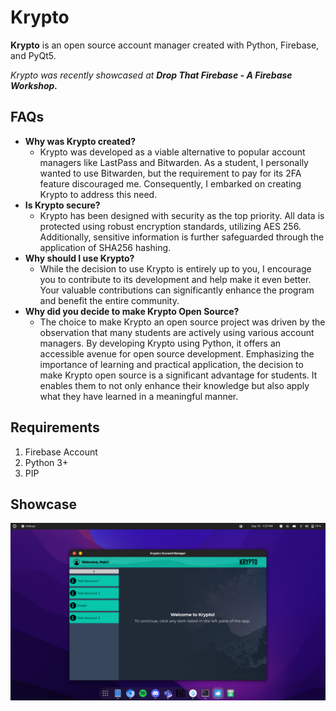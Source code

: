 # Krypto
**Krypto** is an open source account manager created with Python, Firebase, and PyQt5. 

*Krypto was recently showcased at **Drop That Firebase - A Firebase Workshop.***

## FAQs

 - **Why was Krypto created?**
	 - Krypto was developed as a viable alternative to popular account managers like LastPass and Bitwarden. As a student, I personally wanted to use Bitwarden, but the requirement to pay for its 2FA feature discouraged me. Consequently, I embarked on creating Krypto to address this need.
- **Is Krypto secure?**
	- Krypto has been designed with security as the top priority. All data is protected using robust encryption standards, utilizing AES 256. Additionally, sensitive information is further safeguarded through the application of SHA256 hashing.
- **Why should I use Krypto?**
	- While the decision to use Krypto is entirely up to you, I encourage you to contribute to its development and help make it even better. Your valuable contributions can significantly enhance the program and benefit the entire community.
- **Why did you decide to make Krypto Open Source?**
	- The choice to make Krypto an open source project was driven by the observation that many students are actively using various account managers. By developing Krypto using Python, it offers an accessible avenue for open source development. Emphasizing the importance of learning and practical application, the decision to make Krypto open source is a significant advantage for students. It enables them to not only enhance their knowledge but also apply what they have learned in a meaningful manner.

## Requirements

 1. Firebase Account
 2. Python 3+
 3. PIP

## Showcase

![Krypto in GNOME](https://github.com/exdarku/Krypto/blob/main/assets/gnome-krypto.png?raw=true)


